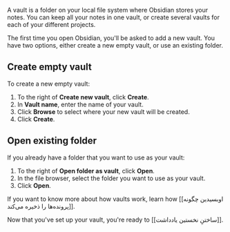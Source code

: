 A vault is a folder on your local file system where Obsidian stores your notes. You can keep all your notes in one vault, or create several vaults for each of your different projects.

The first time you open Obsidian, you'll be asked to add a new vault. You have two options, either create a new empty vault, or use an existing folder.

## Create empty vault

To create a new empty vault:

1. To the right of **Create new vault**, click **Create**.
2. In **Vault name**, enter the name of your vault.
3. Click **Browse** to select where your new vault will be created.
4. Click **Create**.

## Open existing folder

If you already have a folder that you want to use as your vault:

1. To the right of **Open folder as vault**, click **Open**.
2. In the file browser, select the folder you want to use as your vault.
3. Click **Open**.

If you want to know more about how vaults work, learn how [[اوبسیدین چگونه پرونده‌ها را ذخیره می‌کند]].

Now that you've set up your vault, you're ready to [[ساختنِ نخستین یادداشت]].
